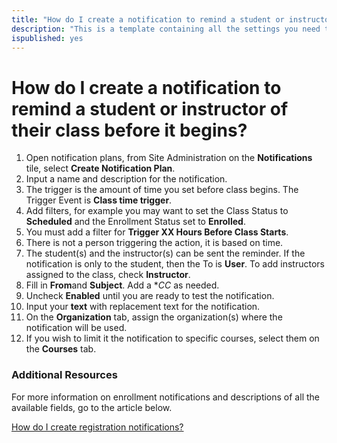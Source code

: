 ```yaml
---
title: "How do I create a notification to remind a student or instructor of their class before it begins?"
description: "This is a template containing all the settings you need to create an automated notification to be sent to students and instructors before their upcoming class begins."
ispublished: yes
---
```


# How do I create a notification to remind a student or instructor of their class before it begins?

1. Open notification plans, from Site Administration on the **Notifications** tile, select **Create Notification Plan**.
1. Input a name and description for the notification.
1. The trigger is the amount of time you set before class begins. The Trigger Event is **Class time trigger**.
1. Add filters, for example you may want to set the Class Status to **Scheduled** and the Enrollment Status set to **Enrolled**. 
1. You must add a filter for **Trigger XX Hours Before Class Starts**.
1. There is not a person triggering the action, it is based on time. 
1. The student(s) and the instructor(s) can be sent the reminder. If the notification is only to the student, then the To is **User**. To add instructors assigned to the class, check **Instructor**.
1. Fill in **From**and **Subject**. Add a **CC* as needed. 
1. Uncheck **Enabled** until you are ready to test the notification.
1. Input your **text** with replacement text for the notification.
1. On the **Organization** tab, assign the organization(s) where the notification will be used.
1. If you wish to limit it the notification to specific courses, select them on the **Courses** tab.

### Additional Resources

For more information on enrollment notifications and descriptions of all the available fields, go to the article below. 

[How do I create registration notifications?](/tms/tms-administrators/notifications/registration-notification.md)
